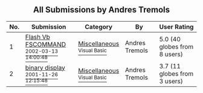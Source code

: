 ﻿<div align="center">

## All Submissions by Andres Tremols

</div>

No.  | Submission | Category | By   | User Rating
---- | ---------- | -------- | ---- | -----------
1 | [Flash Vb FSCOMMAND<br /><sup>2002-03-13 14:00:48</sup>](https://github.com/Planet-Source-Code/andres-tremols-flash-vb-fscommand__1-32286) | [Miscellaneous<br /><sup>Visual Basic</sup>](../ByCategory/miscellaneous__1-1.md) | Andres Tremols | 5.0 (40 globes from 8 users)
2 | [binary display<br /><sup>2001-11-26 12:15:48</sup>](https://github.com/Planet-Source-Code/andres-tremols-binary-display__1-29259) | [Miscellaneous<br /><sup>Visual Basic</sup>](../ByCategory/miscellaneous__1-1.md) | Andres Tremols | 3.7 (11 globes from 3 users)
